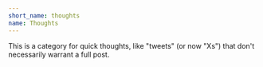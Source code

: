 ```yaml
---
short_name: thoughts
name: Thoughts
---
```

This is a category for quick thoughts, like "tweets" (or now "Xs") that don't necessarily warrant a full post.